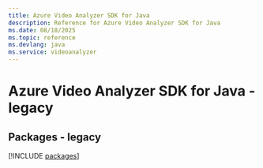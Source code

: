 ```yaml
---
title: Azure Video Analyzer SDK for Java
description: Reference for Azure Video Analyzer SDK for Java
ms.date: 08/18/2025
ms.topic: reference
ms.devlang: java
ms.service: videoanalyzer
---
```

# Azure Video Analyzer SDK for Java - legacy
## Packages - legacy
[!INCLUDE [packages](video-analyzer-index.md)]